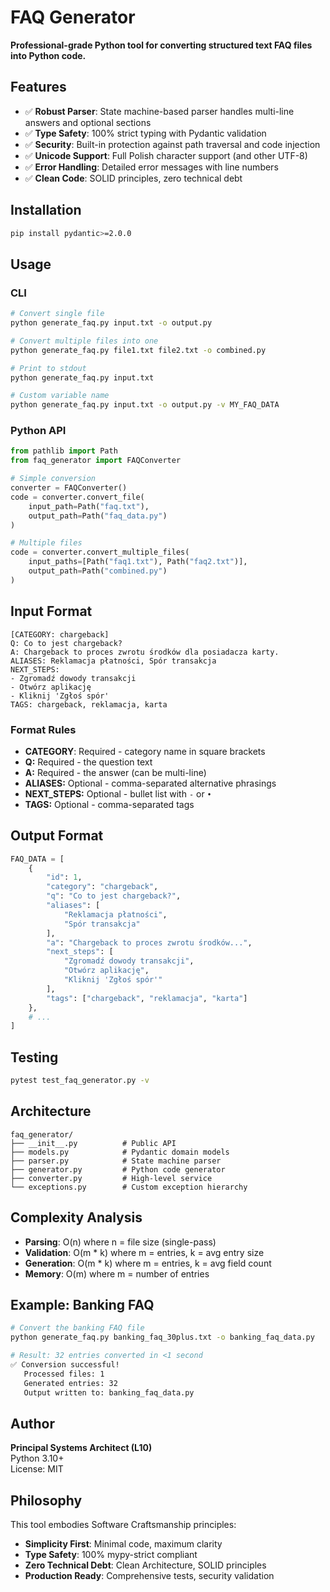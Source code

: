 # FAQ Generator

**Professional-grade Python tool for converting structured text FAQ files into Python code.**

## Features

- ✅ **Robust Parser**: State machine-based parser handles multi-line answers and optional sections
- ✅ **Type Safety**: 100% strict typing with Pydantic validation
- ✅ **Security**: Built-in protection against path traversal and code injection
- ✅ **Unicode Support**: Full Polish character support (and other UTF-8)
- ✅ **Error Handling**: Detailed error messages with line numbers
- ✅ **Clean Code**: SOLID principles, zero technical debt

## Installation

```bash
pip install pydantic>=2.0.0
```

## Usage

### CLI

```bash
# Convert single file
python generate_faq.py input.txt -o output.py

# Convert multiple files into one
python generate_faq.py file1.txt file2.txt -o combined.py

# Print to stdout
python generate_faq.py input.txt

# Custom variable name
python generate_faq.py input.txt -o output.py -v MY_FAQ_DATA
```

### Python API

```python
from pathlib import Path
from faq_generator import FAQConverter

# Simple conversion
converter = FAQConverter()
code = converter.convert_file(
    input_path=Path("faq.txt"),
    output_path=Path("faq_data.py")
)

# Multiple files
code = converter.convert_multiple_files(
    input_paths=[Path("faq1.txt"), Path("faq2.txt")],
    output_path=Path("combined.py")
)
```

## Input Format

```text
[CATEGORY: chargeback]
Q: Co to jest chargeback?
A: Chargeback to proces zwrotu środków dla posiadacza karty.
ALIASES: Reklamacja płatności, Spór transakcja
NEXT_STEPS:
- Zgromadź dowody transakcji
- Otwórz aplikację
- Kliknij 'Zgłoś spór'
TAGS: chargeback, reklamacja, karta
```

### Format Rules

- **CATEGORY**: Required - category name in square brackets
- **Q:** Required - the question text
- **A:** Required - the answer (can be multi-line)
- **ALIASES:** Optional - comma-separated alternative phrasings
- **NEXT_STEPS:** Optional - bullet list with `-` or `•`
- **TAGS:** Optional - comma-separated tags

## Output Format

```python
FAQ_DATA = [
    {
        "id": 1,
        "category": "chargeback",
        "q": "Co to jest chargeback?",
        "aliases": [
            "Reklamacja płatności",
            "Spór transakcja"
        ],
        "a": "Chargeback to proces zwrotu środków...",
        "next_steps": [
            "Zgromadź dowody transakcji",
            "Otwórz aplikację",
            "Kliknij 'Zgłoś spór'"
        ],
        "tags": ["chargeback", "reklamacja", "karta"]
    },
    # ...
]
```

## Testing

```bash
pytest test_faq_generator.py -v
```

## Architecture

```
faq_generator/
├── __init__.py          # Public API
├── models.py            # Pydantic domain models
├── parser.py            # State machine parser
├── generator.py         # Python code generator
├── converter.py         # High-level service
└── exceptions.py        # Custom exception hierarchy
```

## Complexity Analysis

- **Parsing**: O(n) where n = file size (single-pass)
- **Validation**: O(m * k) where m = entries, k = avg entry size
- **Generation**: O(m * k) where m = entries, k = avg field count
- **Memory**: O(m) where m = number of entries

## Example: Banking FAQ

```bash
# Convert the banking FAQ file
python generate_faq.py banking_faq_30plus.txt -o banking_faq_data.py

# Result: 32 entries converted in <1 second
✅ Conversion successful!
   Processed files: 1
   Generated entries: 32
   Output written to: banking_faq_data.py
```

## Author

**Principal Systems Architect (L10)**  
Python 3.10+  
License: MIT

## Philosophy

This tool embodies Software Craftsmanship principles:
- **Simplicity First**: Minimal code, maximum clarity
- **Type Safety**: 100% mypy-strict compliant
- **Zero Technical Debt**: Clean Architecture, SOLID principles
- **Production Ready**: Comprehensive tests, security validation

